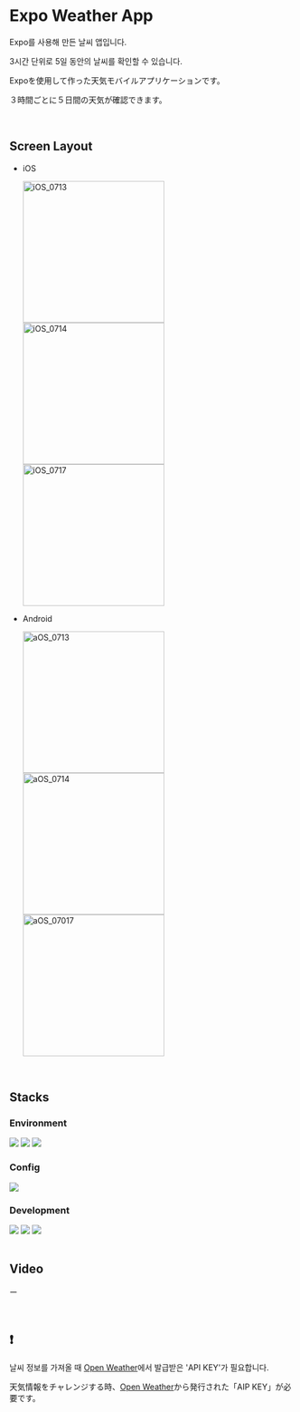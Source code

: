 # Expo Weather App

Expo를 사용해 만든 날씨 앱입니다.

3시간 단위로 5일 동안의 날씨를 확인할 수 있습니다.

Expoを使用して作った天気モバイルアプリケーションです。

３時間ごとに５日間の天気が確認できます。


<br/>


## Screen Layout

+ iOS
  <div>
    <img width="250" alt="iOS_0713" src="https://github.com/user-attachments/assets/fc20d540-0954-440d-988a-9f8b457248cf">
    <img width="250" alt="iOS_0714" src="https://github.com/user-attachments/assets/ac8c2584-5e89-4e1a-a524-03c75dc65b13">
    <img width="250" alt="iOS_0717" src="https://github.com/user-attachments/assets/43695ffe-1127-4dd8-9f4d-410e33387c34">
  </div>
  
+ Android
  <div>
    <img width="250" alt="aOS_0713" src="https://github.com/user-attachments/assets/5187363b-23f4-49e8-a4c6-ac8c2235cb5b">
    <img width="250" alt="aOS_0714" src="https://github.com/user-attachments/assets/985504d3-ff45-407f-bef4-32af96947922">
    <img width="250" alt="aOS_07017" src="https://github.com/user-attachments/assets/549a4918-611f-4658-a324-d5a50c89ca04">
  </div>


<br/>


## Stacks

### Environment
<div align=flex-start>
  <img src="https://img.shields.io/badge/visual studio code-0678d4?style=for-the-badge&logo=&logoColor=white">
  <img src="https://img.shields.io/badge/git-F05032?style=for-the-badge&logo=git&logoColor=white">
  <img src="https://img.shields.io/badge/github-181717?style=for-the-badge&logo=github&logoColor=white">
</div>

### Config
<img src="https://img.shields.io/badge/npm-CB3837?style=for-the-badge&logo=npm&logoColor=white">

### Development
<div align=flex-start>
  <img src="https://img.shields.io/badge/javascript-181717?style=for-the-badge&logo=javascript&logoColor=F7DF1E">
  <img src="https://img.shields.io/badge/react-20232b?style=for-the-badge&logo=react&logoColor=61DAFB">
  <img src="https://img.shields.io/badge/expo-000020?style=for-the-badge&logo=expo&logoColor=61DAFB">
</div>


<br/>


## Video
ー


<br/>


## :exclamation:
날씨 정보를 가져올 때 [Open Weather](https://openweathermap.org/)에서 발급받은 'API KEY'가 필요합니다.

天気情報をチャレンジする時、[Open Weather](https://openweathermap.org/)から発行された「AIP KEY」が必要です。
